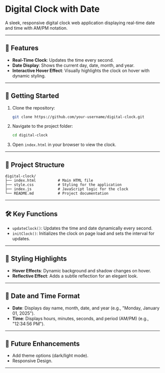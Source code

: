 # Digital Clock with Date

A sleek, responsive digital clock web application displaying real-time date and time with AM/PM notation.

---

## 🧩 Features

- **Real-Time Clock**: Updates the time every second.
- **Date Display**: Shows the current day, date, month, and year.
- **Interactive Hover Effect**: Visually highlights the clock on hover with dynamic styling.

---

## 🚀 Getting Started

1. Clone the repository:
   ```bash
   git clone https://github.com/your-username/digital-clock.git
   ```
2. Navigate to the project folder:
   ```bash
   cd digital-clock
   ```
3. Open `index.html` in your browser to view the clock.

---

## 📂 Project Structure

```
digital-clock/
├── index.html          # Main HTML file
├── style.css           # Styling for the application
├── index.js            # JavaScript logic for the clock
└── README.md           # Project documentation
```

---

## 🛠️ Key Functions

- `updateClock()`: Updates the time and date dynamically every second.
- `initClock()`: Initializes the clock on page load and sets the interval for updates.

---

## 🎨 Styling Highlights

- **Hover Effects**: Dynamic background and shadow changes on hover.
- **Reflective Effect**: Adds a subtle reflection for an elegant look.

---

## 📅 Date and Time Format

- **Date**: Displays day name, month, date, and year (e.g., "Monday, January 01, 2025").
- **Time**: Displays hours, minutes, seconds, and period (AM/PM) (e.g., "12:34:56 PM").

---

## 🔧 Future Enhancements

- Add theme options (dark/light mode).
- Responsive Design.

---
